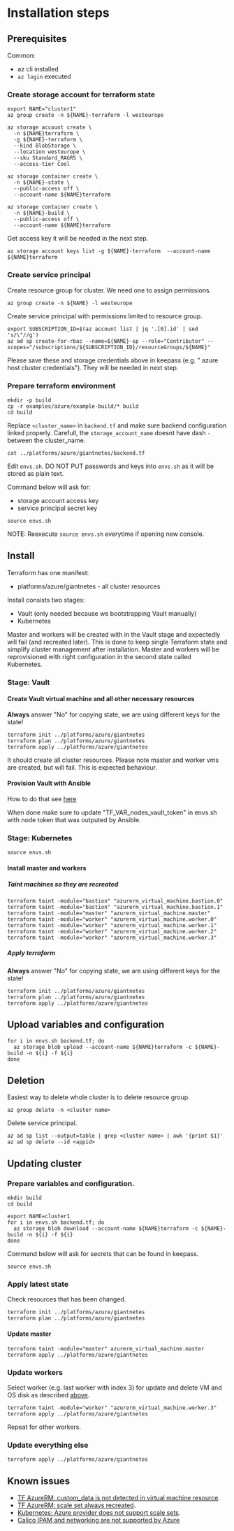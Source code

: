# Installation steps

## Prerequisites

Common:
- az cli installed 
- `az login` executed

### Create storage account for terraform state

```
export NAME="cluster1"
az group create -n ${NAME}-terraform -l westeurope

az storage account create \
  -n ${NAME}terraform \
  -g ${NAME}-terraform \
  --kind BlobStorage \
  --location westeurope \
  --sku Standard_RAGRS \
  --access-tier Cool

az storage container create \
  -n ${NAME}-state \
  --public-access off \
  --account-name ${NAME}terraform

az storage container create \
  -n ${NAME}-build \
  --public-access off \
  --account-name ${NAME}terraform
```

Get access key it will be needed in the next step.

```
az storage account keys list -g ${NAME}-terraform  --account-name ${NAME}terraform
```

### Create service principal

Create resource group for cluster. We need one to assign permissions.

```
az group create -n ${NAME} -l westeurope
```

Create service principal with permissions limited to resource group.

```
export SUBSCRIPTION_ID=$(az account list | jq '.[0].id' | sed 's/\"//g')
az ad sp create-for-rbac --name=${NAME}-sp --role="Contributor" --scopes="/subscriptions/${SUBSCRIPTION_ID}/resourceGroups/${NAME}"
```

Please save these and storage credentials above in keepass (e.g. "<cluster name> azure host cluster credentials"). They will be needed in next step.

### Prepare terraform environment

```
mkdir -p build
cp -r examples/azure/example-build/* build
cd build
```

Replace `<cluster_name>` in `backend.tf` and make sure backend configuration linked properly. Carefull, the `storage_account_name` doesnt have dash `-` between the cluster_name.

```
cat ../platforms/azure/giantnetes/backend.tf
```

Edit `envs.sh`. DO NOT PUT passwords and keys into `envs.sh` as it will be stored as plain text. 

Command below will ask for:
- storage account access key
- service principal secret key

```
source envs.sh
```

NOTE: Reexecute `source envs.sh` everytime if opening new console.

## Install

Terraform has one manifest:
- platforms/azure/giantnetes - all cluster resources

Install consists two stages:
- Vault (only needed because we bootstrapping Vault manually)
- Kubernetes

Master and workers will be created with in the Vault stage and expectedly will fail (and recreated later). This is done to keep single Terraform state and simplify cluster management after installation. Master and workers will be reprovisioned with right configuration in the second state called Kubernetes.

### Stage: Vault

#### Create Vault virtual machine and all other necessary resources

**Always** answer "No" for copying state, we are using different keys for the state!

```
terraform init ../platforms/azure/giantnetes
terraform plan ../platforms/azure/giantnetes
terraform apply ../platforms/azure/giantnetes
```

It should create all cluster resources. Please note master and worker vms are created, but will fail. This is expected behaviour.

#### Provision Vault with Ansible

How to do that see [here](https://github.com/giantswarm/hive/#install-insecure-vault)

When done make sure to update "TF_VAR_nodes_vault_token" in envs.sh with node token that was outputed by Ansible.

### Stage: Kubernetes

```
source envs.sh
```

#### Install master and workers

##### Taint machines so they are recreated
```
terraform taint -module="bastion" "azurerm_virtual_machine.bastion.0"
terraform taint -module="bastion" "azurerm_virtual_machine.bastion.1"
terraform taint -module="master" "azurerm_virtual_machine.master"
terraform taint -module="worker" "azurerm_virtual_machine.worker.0"
terraform taint -module="worker" "azurerm_virtual_machine.worker.1"
terraform taint -module="worker" "azurerm_virtual_machine.worker.2"
terraform taint -module="worker" "azurerm_virtual_machine.worker.3"
```

##### Apply terraform

**Always** answer "No" for copying state, we are using different keys for the state!

```
terraform init ../platforms/azure/giantnetes
terraform plan ../platforms/azure/giantnetes
terraform apply ../platforms/azure/giantnetes
```

## Upload variables and configuration

```
for i in envs.sh backend.tf; do
  az storage blob upload --account-name ${NAME}terraform -c ${NAME}-build -n ${i} -f ${i}
done
```

## Deletion

Easiest way to delete whole cluster is to delete resource group.

```
az group delete -n <cluster name>
```

Delete service principal.
```
az ad sp list --output=table | grep <cluster name> | awk '{print $1}'
az ad sp delete --id <appid>
```

## Updating cluster

### Prepare variables and configuration.

```
mkdir build
cd build
```

```
export NAME=cluster1
for i in envs.sh backend.tf; do
  az storage blob download --account-name ${NAME}terraform -c ${NAME}-build -n ${i} -f ${i}
done
```

Command below will ask for secrets that can be found in keepass.

```
source envs.sh
```

### Apply latest state

Check resources that has been changed.

```
terraform init ../platforms/azure/giantnetes
terraform plan ../platforms/azure/giantnetes
```

#### Update master

```
terraform taint -module="master" azurerm_virtual_machine.master
terraform apply ../platforms/azure/giantnetes
```

### Update workers

Select worker (e.g. last worker with index 3) for update and delete VM and OS disk as described [above](#delete-vms-manually).

```
terraform taint -module="worker" "azurerm_virtual_machine.worker.3"
terraform apply ../platforms/azure/giantnetes
```

Repeat for other workers.

### Update everything else

```
terraform apply ../platforms/azure/giantnetes
```

## Known issues

- [TF AzureRM: custom_data is not detected in virtual machine resource](https://github.com/terraform-providers/terraform-provider-azurerm/issues/148).
- [TF AzureRM: scale set always recreated](https://github.com/terraform-providers/terraform-provider-azurerm/issues/490).
- [Kubernetes: Azure provider does not support scale sets](https://github.com/kubernetes/kubernetes/issues/40913).
- [Calico IPAM and networking are not supported by Azure](https://github.com/projectcalico/calicoctl/issues/949#issuecomment-304546574)
